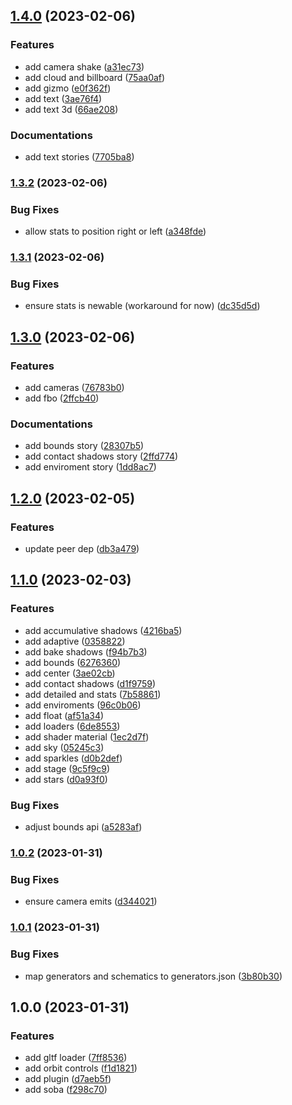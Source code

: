 

## [1.4.0](https://github.com/angular-threejs/soba/compare/1.3.2...1.4.0) (2023-02-06)


### Features

* add camera shake ([a31ec73](https://github.com/angular-threejs/soba/commit/a31ec73fc9eb5d495b8667e32590c658e9e9c9d9))
* add cloud and billboard ([75aa0af](https://github.com/angular-threejs/soba/commit/75aa0af95524d16c735f6530d825a44df214dbc3))
* add gizmo ([e0f362f](https://github.com/angular-threejs/soba/commit/e0f362fc0ce894f5d18fefabf78fdcb60828b3b4))
* add text ([3ae76f4](https://github.com/angular-threejs/soba/commit/3ae76f426696024bb34b694572782f228f1d6245))
* add text 3d ([66ae208](https://github.com/angular-threejs/soba/commit/66ae20884619136a1729632e6deef8b7dc40cb40))


### Documentations

* add text stories ([7705ba8](https://github.com/angular-threejs/soba/commit/7705ba828fea1b124a8ce357a6933c99a5909a7e))

### [1.3.2](https://github.com/angular-threejs/soba/compare/1.3.1...1.3.2) (2023-02-06)


### Bug Fixes

* allow stats to position right or left ([a348fde](https://github.com/angular-threejs/soba/commit/a348fde0b9219986a80f487e66a5527989ba2fe9))

### [1.3.1](https://github.com/angular-threejs/soba/compare/1.3.0...1.3.1) (2023-02-06)


### Bug Fixes

* ensure stats is newable (workaround for now) ([dc35d5d](https://github.com/angular-threejs/soba/commit/dc35d5d4f559d71ba34101c5b5b5e51f32cd82f1))

## [1.3.0](https://github.com/angular-threejs/soba/compare/1.2.0...1.3.0) (2023-02-06)


### Features

* add cameras ([76783b0](https://github.com/angular-threejs/soba/commit/76783b0d19777d442672c9e8bb43e69ddececa51))
* add fbo ([2ffcb40](https://github.com/angular-threejs/soba/commit/2ffcb40d137039b4f1b93a8d931a5901974cd9ee))


### Documentations

* add bounds story ([28307b5](https://github.com/angular-threejs/soba/commit/28307b53a7d49f8009c427180a08502d84f8f68b))
* add contact shadows story ([2ffd774](https://github.com/angular-threejs/soba/commit/2ffd774246ebac9db425f04bf5214fdc4d05c2e2))
* add enviroment story ([1dd8ac7](https://github.com/angular-threejs/soba/commit/1dd8ac7b0f78ec6134e0094a7b18fe7d1d242bb1))

## [1.2.0](https://github.com/angular-threejs/soba/compare/1.1.0...1.2.0) (2023-02-05)


### Features

* update peer dep ([db3a479](https://github.com/angular-threejs/soba/commit/db3a479c2bd68831fb4b6b86d0094bb6b63a8122))

## [1.1.0](https://github.com/angular-threejs/soba/compare/1.0.2...1.1.0) (2023-02-03)


### Features

* add accumulative shadows ([4216ba5](https://github.com/angular-threejs/soba/commit/4216ba5d3231a5da843849b494f9eb2cf2aaae4b))
* add adaptive ([0358822](https://github.com/angular-threejs/soba/commit/035882213fd9fed3c91495574a19e133d0aba66f))
* add bake shadows ([f94b7b3](https://github.com/angular-threejs/soba/commit/f94b7b30aa88c4684a7a3e561f2bb44ee45e1519))
* add bounds ([6276360](https://github.com/angular-threejs/soba/commit/6276360d7aabf570ea95bf126685f30800d32110))
* add center ([3ae02cb](https://github.com/angular-threejs/soba/commit/3ae02cb030dcaa61416355852ecc670351865c85))
* add contact shadows ([d1f9759](https://github.com/angular-threejs/soba/commit/d1f975931bd2ae124f21d4a08eb6f9a89f7968ff))
* add detailed and stats ([7b58861](https://github.com/angular-threejs/soba/commit/7b58861d24aa3bcb13505c4f1e4410cf6737d4dc))
* add enviroments ([96c0b06](https://github.com/angular-threejs/soba/commit/96c0b06c94427f39e4cf9696425a1097060f6a79))
* add float ([af51a34](https://github.com/angular-threejs/soba/commit/af51a34f2ef85470cffb163a9b84e7b4669675b6))
* add loaders ([6de8553](https://github.com/angular-threejs/soba/commit/6de8553af1faf9f2c30fb2d8555226cd670d141d))
* add shader material ([1ec2d7f](https://github.com/angular-threejs/soba/commit/1ec2d7f9727614abbcdaed2eed506975047d7a11))
* add sky ([05245c3](https://github.com/angular-threejs/soba/commit/05245c3c7ace92f57c5b253ba971b986e6512af9))
* add sparkles ([d0b2def](https://github.com/angular-threejs/soba/commit/d0b2def32ff1ee67338cdced094dc21600235ad7))
* add stage ([9c5f9c9](https://github.com/angular-threejs/soba/commit/9c5f9c934863bf71d9327f00e230bc19700fc72e))
* add stars ([d0a93f0](https://github.com/angular-threejs/soba/commit/d0a93f04bd2c2300c87fab6327fcf86e3144cb50))


### Bug Fixes

* adjust bounds api ([a5283af](https://github.com/angular-threejs/soba/commit/a5283af873cc2a936868c0479ea1253e6d811d67))

### [1.0.2](https://github.com/angular-threejs/soba/compare/1.0.1...1.0.2) (2023-01-31)


### Bug Fixes

* ensure camera emits ([d344021](https://github.com/angular-threejs/soba/commit/d344021a849b4593aa25e4cc279f6639c2b15aed))

### [1.0.1](https://github.com/angular-threejs/soba/compare/1.0.0...1.0.1) (2023-01-31)


### Bug Fixes

* map generators and schematics to generators.json ([3b80b30](https://github.com/angular-threejs/soba/commit/3b80b30a5f4191b58e927aaa5eb8a537e4a1afa9))

## 1.0.0 (2023-01-31)


### Features

* add gltf loader ([7ff8536](https://github.com/angular-threejs/soba/commit/7ff853622a7ace5b4525c7f6d3eca1b0445c815f))
* add orbit controls ([f1d1821](https://github.com/angular-threejs/soba/commit/f1d1821f38b54b2a371d62947fbfef06be71f0ce))
* add plugin ([d7aeb5f](https://github.com/angular-threejs/soba/commit/d7aeb5f2d8a162412790ee582835f788b165e7ad))
* add soba ([f298c70](https://github.com/angular-threejs/soba/commit/f298c7028b31a1df2d1a920b44b1b7db7985726d))